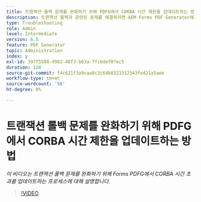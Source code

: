 ```yaml
---
title: 트랜잭션 롤백 문제를 완화하기 위해 PDFG에서 CORBA 시간 제한을 업데이트하는 방법
description: 트랜잭션 롤백과 관련된 문제를 해결하려면 AEM Forms PDF Generator에서 CORBA 시간 제한을 구성합니다.
type: Troubleshooting
role: Admin
level: Intermediate
version: 6.5
feature: PDF Generator
topic: Administration
index: y
exl-id: 397f5580-d982-46f3-b63a-7fc6def07ec5
duration: 128
source-git-commit: f4c621f3a9caa8c2c64b8323312343fe421a5aee
workflow-type: tm+mt
source-wordcount: '56'
ht-degree: 0%

---
```


# 트랜잭션 롤백 문제를 완화하기 위해 PDFG에서 CORBA 시간 제한을 업데이트하는 방법

*이 비디오는 트랜잭션 롤백 문제를 완화하기 위해 Forms PDFG에서 CORBA 시간 초과를 업데이트하는 프로세스에 대해 설명합니다.*

>[!VIDEO](https://video.tv.adobe.com/v/335512?quality=12&learn=on)
